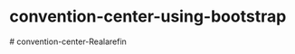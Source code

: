 # convention-center-using-bootstrap
#   c o n v e n t i o n - c e n t e r - R e a l a r e f i n  
 